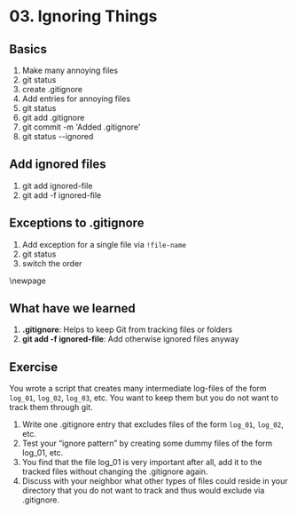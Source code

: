 # 03. Ignoring Things

## Basics

1. Make many annoying files
2. git status
3. create .gitignore
4. Add entries for annoying files
5. git status
6. git add .gitignore
7. git commit -m 'Added .gitignore'
8. git status --ignored

## Add ignored files

1. git add ignored-file
2. git add -f ignored-file

## Exceptions to .gitignore

1. Add exception for a single file via `!file-name`
2. git status
3. switch the order

\newpage

## What have we learned

1. **.gitignore**: Helps to keep Git from tracking files or folders
2. **git add -f ignored-file**: Add otherwise ignored files anyway

## Exercise

You wrote a script that creates many intermediate log-files of the form `log_01`, `log_02`, `log_03`, etc. You want to keep them but you do not want to track them through git.

1. Write one .gitignore entry that excludes files of the form `log_01`, `log_02`, etc.
2. Test your “ignore pattern” by creating some dummy files of the form log_01, etc.
3. You find that the file log_01 is very important after all, add it to the tracked files without changing the .gitignore again.
4. Discuss with your neighbor what other types of files could reside in your directory that you do not want to track and thus would exclude via .gitignore.
